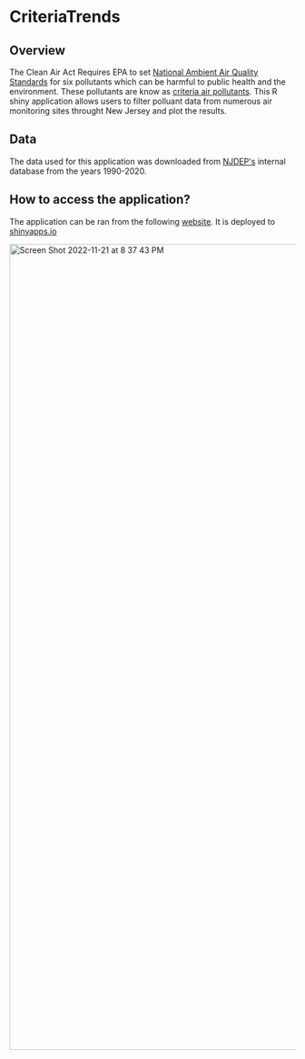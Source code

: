 # CriteriaTrends 
## Overview
The Clean Air Act Requires EPA to set [National Ambient Air Quality Standards](https://www.epa.gov/criteria-air-pollutants/naaqs-table) for six pollutants which can be harmful to public health and the environment. These pollutants are know as [criteria air pollutants](https://www.epa.gov/criteria-air-pollutants). This R shiny application allows users to filter polluant data from numerous air monitoring sites throught New Jersey and plot the results. 

## Data 
The data used for this application was downloaded from [NJDEP's](https://dep.nj.gov/) internal database from the years 1990-2020.

## How to access the application?
The application can be ran from the following [website]( https://kzolea695.shinyapps.io/criteriatrends/). It is deployed to [shinyapps.io](https://www.shinyapps.io/)


<img width="1417" alt="Screen Shot 2022-11-21 at 8 37 43 PM" src="https://user-images.githubusercontent.com/36116239/203195761-bcd8584a-2ada-49c5-92ca-9eb512ba70ff.png">

